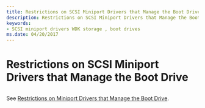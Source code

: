 ```yaml
---
title: Restrictions on SCSI Miniport Drivers that Manage the Boot Drive
description: Restrictions on SCSI Miniport Drivers that Manage the Boot Drive
keywords:
- SCSI miniport drivers WDK storage , boot drives
ms.date: 04/20/2017
---
```


# Restrictions on SCSI Miniport Drivers that Manage the Boot Drive


## <span id="ddk_restrictions_on_scsi_miniport_drivers_that_manage_the_boot_drive_k"></span><span id="DDK_RESTRICTIONS_ON_SCSI_MINIPORT_DRIVERS_THAT_MANAGE_THE_BOOT_DRIVE_K"></span>


See [Restrictions on Miniport Drivers that Manage the Boot Drive](restrictions-on-miniport-drivers-that-manage-the-boot-drive.md).

 

 




